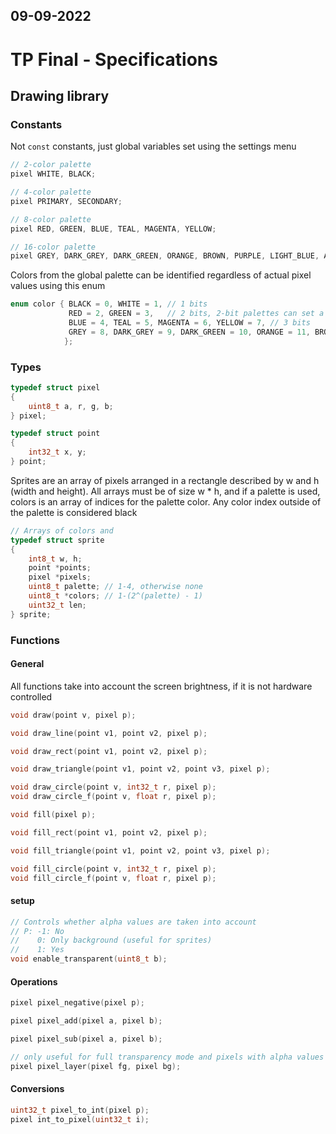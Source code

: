 09-09-2022
---
# TP Final - Specifications

## Drawing library
### Constants
Not `const` constants, just global variables set using the settings menu
```c
// 2-color palette
pixel WHITE, BLACK;

// 4-color palette
pixel PRIMARY, SECONDARY;

// 8-color palette
pixel RED, GREEN, BLUE, TEAL, MAGENTA, YELLOW;

// 16-color palette
pixel GREY, DARK_GREY, DARK_GREEN, ORANGE, BROWN, PURPLE, LIGHT_BLUE, AQUA;
```

Colors from the global palette can be identified regardless of actual pixel values using this enum
```c
enum color { BLACK = 0, WHITE = 1, // 1 bits
             RED = 2, GREEN = 3,   // 2 bits, 2-bit palettes can set a primary and secondary color independently
             BLUE = 4, TEAL = 5, MAGENTA = 6, YELLOW = 7, // 3 bits
             GREY = 8, DARK_GREY = 9, DARK_GREEN = 10, ORANGE = 11, BROWN = 12, PURPLE = 13, LIGHT_BLUE = 14, AQUA = 15 // 4 bits
            };
```

### Types
```c
typedef struct pixel
{
	uint8_t a, r, g, b;
} pixel;
```

```c
typedef struct point
{
	int32_t x, y;
} point;
```

Sprites are an array of pixels arranged in a rectangle described by w and h (width and height). All arrays must be of size w * h, and if a palette is used, colors is an array of indices for the palette color. Any color index outside of the palette is considered black
```c
// Arrays of colors and 
typedef struct sprite
{
	int8_t w, h;
	point *points;
	pixel *pixels;
	uint8_t palette; // 1-4, otherwise none
	uint8_t *colors; // 1-(2^(palette) - 1)
	uint32_t len;
} sprite;
```

### Functions
#### General

All functions take into account the screen brightness, if it is not hardware controlled
```c
void draw(point v, pixel p);

void draw_line(point v1, point v2, pixel p);

void draw_rect(point v1, point v2, pixel p);

void draw_triangle(point v1, point v2, point v3, pixel p);

void draw_circle(point v, int32_t r, pixel p);
void draw_circle_f(point v, float r, pixel p);

void fill(pixel p);

void fill_rect(point v1, point v2, pixel p);

void fill_triangle(point v1, point v2, point v3, pixel p);

void fill_circle(point v, int32_t r, pixel p);
void fill_circle_f(point v, float r, pixel p);
```

#### setup
```c
// Controls whether alpha values are taken into account
// P: -1: No
//    0: Only background (useful for sprites)
//    1: Yes
void enable_transparent(uint8_t b);
```

#### Operations
```c
pixel pixel_negative(pixel p);

pixel pixel_add(pixel a, pixel b);

pixel pixel_sub(pixel a, pixel b);

// only useful for full transparency mode and pixels with alpha values other than 0 and 255
pixel pixel_layer(pixel fg, pixel bg);
```

#### Conversions
```c
uint32_t pixel_to_int(pixel p);
pixel int_to_pixel(uint32_t i);
```